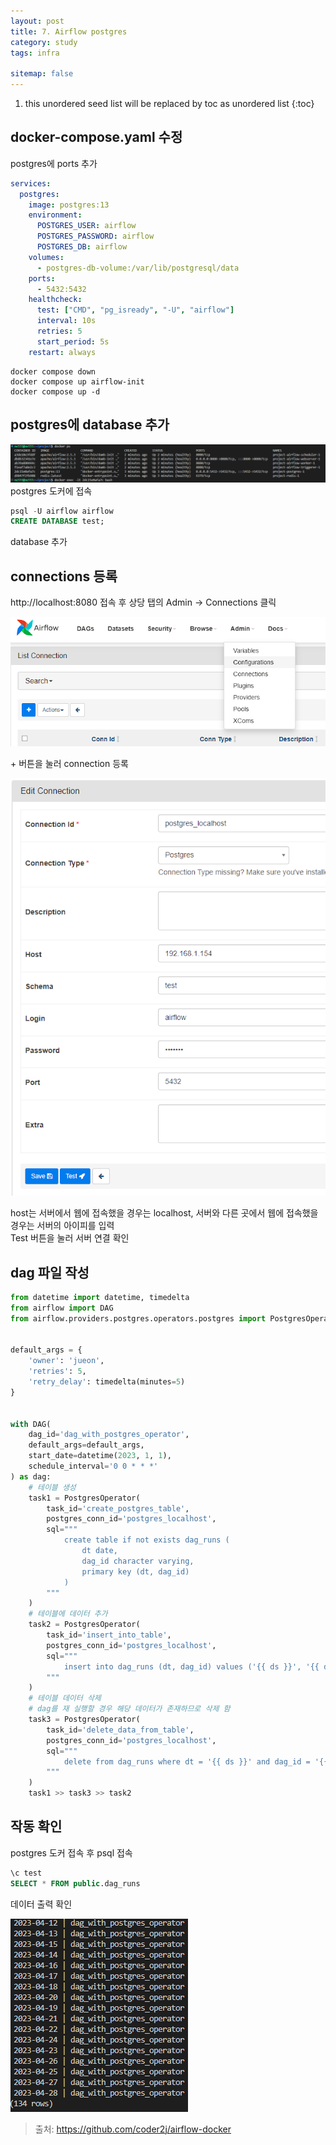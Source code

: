 ```yaml
---
layout: post
title: 7. Airflow postgres
category: study
tags: infra

sitemap: false
---
```

1. this unordered seed list will be replaced by toc as unordered list
{:toc}




## docker-compose.yaml 수정
postgres에 ports 추가

```yaml
services:
  postgres:
    image: postgres:13
    environment:
      POSTGRES_USER: airflow
      POSTGRES_PASSWORD: airflow
      POSTGRES_DB: airflow
    volumes:
      - postgres-db-volume:/var/lib/postgresql/data
    ports:
      - 5432:5432
    healthcheck:
      test: ["CMD", "pg_isready", "-U", "airflow"]
      interval: 10s
      retries: 5
      start_period: 5s
    restart: always
```
```
docker compose down
docker compose up airflow-init
docker compose up -d
```

## postgres에 database 추가
![](/assets/img/post/airflow_postgres/postgres1.png)  
postgres 도커에 접속
```sql
psql -U airflow airflow
CREATE DATABASE test;
```  
database 추가

## connections 등록
http://localhost:8080 접속 후 상당 탭의 Admin -> Connections 클릭

![](/assets/img/post/airflow_postgres/postgres2.png)  

\+ 버튼을 눌러 connection 등록

![](/assets/img/post/airflow_postgres/postgres3.png)  

host는 서버에서 웹에 접속했을 경우는 localhost, 서버와 다른 곳에서 웹에 접속했을 경우는 서버의 아이피를 입력  
Test 버튼을 눌러 서버 연결 확인  
## dag 파일 작성


```py
from datetime import datetime, timedelta
from airflow import DAG
from airflow.providers.postgres.operators.postgres import PostgresOperator


default_args = {
    'owner': 'jueon',
    'retries': 5,
    'retry_delay': timedelta(minutes=5)
}


with DAG(
    dag_id='dag_with_postgres_operator',
    default_args=default_args,
    start_date=datetime(2023, 1, 1),
    schedule_interval='0 0 * * *'
) as dag:
    # 테이블 생성
    task1 = PostgresOperator(
        task_id='create_postgres_table',
        postgres_conn_id='postgres_localhost',
        sql="""
            create table if not exists dag_runs (
                dt date,
                dag_id character varying,
                primary key (dt, dag_id)
            )
        """
    )
    # 테이블에 데이터 추가
    task2 = PostgresOperator(
        task_id='insert_into_table',
        postgres_conn_id='postgres_localhost',
        sql="""
            insert into dag_runs (dt, dag_id) values ('{{ ds }}', '{{ dag.dag_id }}')
        """
    )
    # 테이블 데이터 삭제
    # dag를 재 실행할 경우 해당 데이터가 존재하므로 삭제 함
    task3 = PostgresOperator(
        task_id='delete_data_from_table',
        postgres_conn_id='postgres_localhost',
        sql="""
            delete from dag_runs where dt = '{{ ds }}' and dag_id = '{{ dag.dag_id }}';
        """
    )
    task1 >> task3 >> task2
```

## 작동 확인
postgres 도커 접속 후 psql 접속
```sql
\c test
SELECT * FROM public.dag_runs
``` 
데이터 출력 확인
  
![](/assets/img/post/airflow_postgres/postgres4.png)


>출처: https://github.com/coder2j/airflow-docker